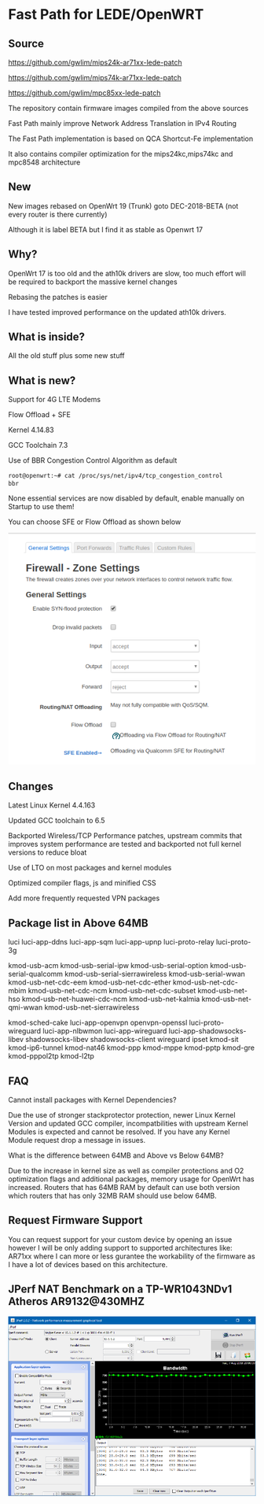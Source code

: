 # Fast Path for LEDE/OpenWRT

Source
------

https://github.com/gwlim/mips24k-ar71xx-lede-patch

https://github.com/gwlim/mips74k-ar71xx-lede-patch

https://github.com/gwlim/mpc85xx-lede-patch

The repository contain firmware images compiled from the above sources

Fast Path mainly improve Network Address Translation in IPv4 Routing

The Fast Path implementation is based on QCA Shortcut-Fe implementation

It also contains compiler optimization for the mips24kc,mips74kc and mpc8548 architecture

New
---

New images rebased on OpenWrt 19 (Trunk) goto DEC-2018-BETA (not every router is there currently)

Although it is label BETA but I find it as stable as Openwrt 17

Why?
----

OpenWrt 17 is too old and the ath10k drivers are slow, too much effort will be required to backport the massive kernel changes

Rebasing the patches is easier

I have tested improved performance on the updated ath10k drivers.

What is inside?
---------------

All the old stuff plus some new stuff

What is new?
------------
Support for 4G LTE Modems

Flow Offload + SFE

Kernel 4.14.83

GCC Toolchain 7.3

Use of BBR Congestion Control Algorithm as default

```
root@openwrt:~# cat /proc/sys/net/ipv4/tcp_congestion_control
bbr
```

None essential services are now disabled by default, enable manually on Startup to use them!

You can choose SFE or Flow Offload as shown below

![alt text](https://raw.githubusercontent.com/gwlim/Fast-Path-LEDE-OpenWRT/master/sfe-offload.PNG)


Changes
-------
Latest Linux Kernel 4.4.163

Updated GCC toolchain to 6.5

Backported Wireless/TCP Performance patches, upstream commits that improves system performance are tested and backported not full kernel versions to reduce bloat

Use of LTO on most packages and kernel modules

Optimized compiler flags, js and minified CSS

Add more frequently requested VPN packages

Package list in Above 64MB
--------------------------

luci luci-app-ddns luci-app-sqm luci-app-upnp luci-proto-relay luci-proto-3g

kmod-usb-acm kmod-usb-serial-ipw kmod-usb-serial-option kmod-usb-serial-qualcomm 
kmod-usb-serial-sierrawireless kmod-usb-serial-wwan kmod-usb-net-cdc-eem 
kmod-usb-net-cdc-ether kmod-usb-net-cdc-mbim kmod-usb-net-cdc-ncm kmod-usb-net-cdc-subset 
kmod-usb-net-hso kmod-usb-net-huawei-cdc-ncm kmod-usb-net-kalmia kmod-usb-net-qmi-wwan 
kmod-usb-net-sierrawireless 

kmod-sched-cake luci-app-openvpn openvpn-openssl luci-proto-wireguard luci-app-nlbwmon 
luci-app-wireguard luci-app-shadowsocks-libev shadowsocks-libev shadowsocks-client wireguard ipset 
kmod-sit kmod-ip6-tunnel kmod-nat46 kmod-ppp kmod-mppe kmod-pptp kmod-gre kmod-pppol2tp kmod-l2tp 

FAQ
---

Cannot install packages with Kernel Dependencies?

Due the use of stronger stackprotector protection, newer Linux Kernel Version and updated GCC compiler, incompatbilities with upstream Kernel Modules is expected and cannot be resolved.
If you have any Kernel Module request drop a message in issues.

What is the difference between 64MB and Above vs Below 64MB?

Due to the increase in kernel size as well as compiler protections and O2 optimization flags and additional packages, memory usage for OpenWrt has increased.
Routers that has 64MB RAM by default can use both version which routers that has only 32MB RAM should use below 64MB.


Request Firmware Support
------------------------

You can request support for your custom device by opening an issue however I will be only adding support to supported architectures like:
AR71xx where I can more or less gurantee the workability of the firmware as I have a lot of devices based on this architecture.

JPerf NAT Benchmark on a TP-WR1043NDv1 Atheros AR9132@430MHZ
------------------------------------------------------------
![alt text](https://raw.githubusercontent.com/gwlim/Fast-Path-LEDE-OpenWRT/master/bench.PNG)

